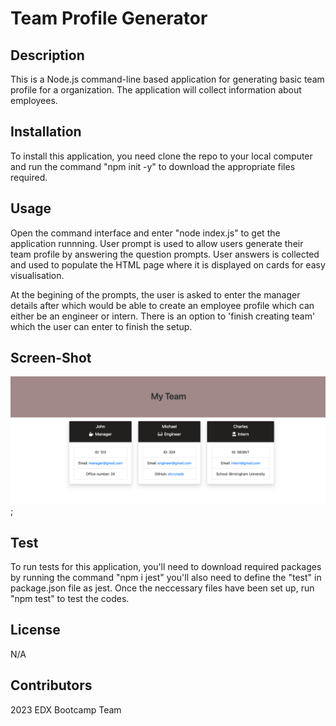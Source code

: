 # Team Profile Generator

## Description

This is a Node.js command-line based application for generating basic team profile for a organization. The application will collect information about employees.

## Installation

To install this application, you need clone the repo to your local computer and run the command "npm init -y" to download the appropriate files required.

## Usage

Open the command interface and enter "node index.js" to get the application runnning. User prompt is used to allow users generate their team profile by answering the question prompts. User answers is collected and used to populate the HTML page where it is displayed on cards for easy visualisation.

At the begining of the prompts, the user is asked to enter the manager details after which would be able to create an employee profile which can either be an engineer or intern. There is an option to 'finish creating team' which the user can enter to finish the setup.

## Screen-Shot

![alt text](./img/Screenshot%202023-03-07%20at%2023.10.17.png);

## Test

To run tests for this application, you'll need to download required packages by running the command "npm i jest" you'll also need to define the "test" in package.json file as jest. Once the neccessary files have been set up, run "npm test" to test the codes.

## License

N/A

## Contributors

2023 EDX Bootcamp Team
